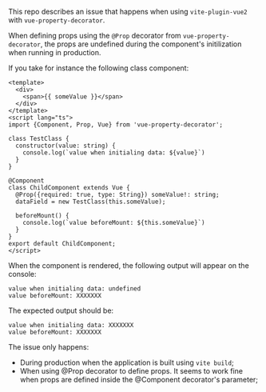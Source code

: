 This repo describes an issue that happens when using `vite-plugin-vue2` with `vue-property-decorator`.

When defining props using the `@Prop` decorator from `vue-property-decorator`, the props are undefined during the component's initilization when running in production.

If you take for instance the following class component:

```vue
<template>
  <div>
    <span>{{ someValue }}</span>
  </div>
</template>
<script lang="ts">
import {Component, Prop, Vue} from 'vue-property-decorator';

class TestClass {
  constructor(value: string) {
    console.log(`value when initialing data: ${value}`)
  }
}

@Component
class ChildComponent extends Vue {
  @Prop({required: true, type: String}) someValue!: string;
  dataField = new TestClass(this.someValue);

  beforeMount() {
    console.log(`value beforeMount: ${this.someValue}`)
  }
}
export default ChildComponent;
</script>
``` 

When the component is rendered, the following output will appear on the console:

```
value when initialing data: undefined
value beforeMount: XXXXXXX
```

The expected output should be:

```
value when initialing data: XXXXXXX
value beforeMount: XXXXXXX
```

The issue only happens:
- During production when the application is built using `vite build`;
- When using @Prop decorator to define props. It seems to work fine when props are defined inside the @Component decorator's parameter;
